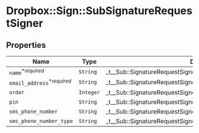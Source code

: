 # Dropbox::Sign::SubSignatureRequestSigner



## Properties

| Name | Type | Description | Notes |
| ---- | ---- | ----------- | ----- |
| `name`<sup>*_required_</sup> | ```String``` |  _t__Sub::SignatureRequestSigner::SIGNER_NAME  |  |
| `email_address`<sup>*_required_</sup> | ```String``` |  _t__Sub::SignatureRequestSigner::SIGNER_EMAIL_ADDRESS  |  |
| `order` | ```Integer``` |  _t__Sub::SignatureRequestSigner::SIGNER_ORDER  |  |
| `pin` | ```String``` |  _t__Sub::SignatureRequestSigner::SIGNER_PIN  |  |
| `sms_phone_number` | ```String``` |  _t__Sub::SignatureRequestSigner::SIGNER_SMS_PHONE_NUMBER  |  |
| `sms_phone_number_type` | ```String``` |  _t__Sub::SignatureRequestSigner::SIGNER_SMS_PHONE_NUMBER_TYPE  |  |

